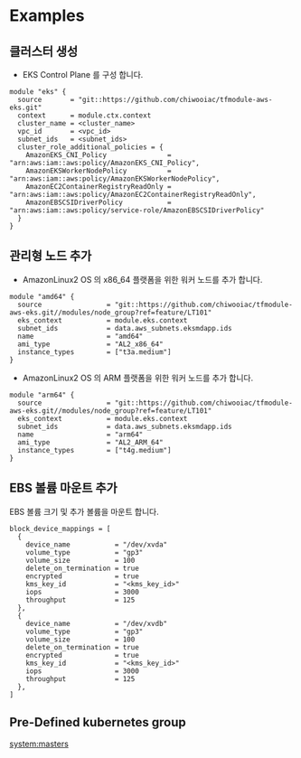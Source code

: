 # Examples

## 클러스터 생성

- EKS Control Plane 를 구성 합니다.

```
module "eks" {
  source       = "git::https://github.com/chiwooiac/tfmodule-aws-eks.git"
  context      = module.ctx.context
  cluster_name = <cluster_name>
  vpc_id       = <vpc_id>
  subnet_ids   = <subnet_ids>
  cluster_role_additional_policies = {
    AmazonEKS_CNI_Policy               = "arn:aws:iam::aws:policy/AmazonEKS_CNI_Policy",
    AmazonEKSWorkerNodePolicy          = "arn:aws:iam::aws:policy/AmazonEKSWorkerNodePolicy",
    AmazonEC2ContainerRegistryReadOnly = "arn:aws:iam::aws:policy/AmazonEC2ContainerRegistryReadOnly",
    AmazonEBSCSIDriverPolicy           = "arn:aws:iam::aws:policy/service-role/AmazonEBSCSIDriverPolicy"
  }
}
```

## 관리형 노드 추가

- AmazonLinux2 OS 의 x86_64 플랫폼을 위한 워커 노드를 추가 합니다.

```
module "amd64" {
  source                = "git::https://github.com/chiwooiac/tfmodule-aws-eks.git//modules/node_group?ref=feature/LT101"
  eks_context           = module.eks.context
  subnet_ids            = data.aws_subnets.eksmdapp.ids
  name                  = "amd64"
  ami_type              = "AL2_x86_64"
  instance_types        = ["t3a.medium"]
}
```

- AmazonLinux2 OS 의 ARM 플랫폼을 위한 워커 노드를 추가 합니다.

```
module "arm64" {
  source                = "git::https://github.com/chiwooiac/tfmodule-aws-eks.git//modules/node_group?ref=feature/LT101"
  eks_context           = module.eks.context
  subnet_ids            = data.aws_subnets.eksmdapp.ids
  name                  = "arm64"
  ami_type              = "AL2_ARM_64"
  instance_types        = ["t4g.medium"]
}
```

## EBS 볼륨 마운트 추가

EBS 볼륨 크기 및 추가 볼륨을 마운트 합니다.

```hcl
block_device_mappings = [
  {
    device_name           = "/dev/xvda" 
    volume_type           = "gp3"
    volume_size           = 100
    delete_on_termination = true
    encrypted             = true
    kms_key_id            = "<kms_key_id>"
    iops                  = 3000
    throughput            = 125
  },
  {
    device_name           = "/dev/xvdb"
    volume_type           = "gp3"
    volume_size           = 100
    delete_on_termination = true
    encrypted             = true
    kms_key_id            = "<kms_key_id>"
    iops                  = 3000
    throughput            = 125
  },  
]
```

## Pre-Defined kubernetes group

[system:masters](https://github.com/kubernetes/kubernetes/blob/v1.28.0/cmd/kubeadm/app/constants/constants.go#L173)
